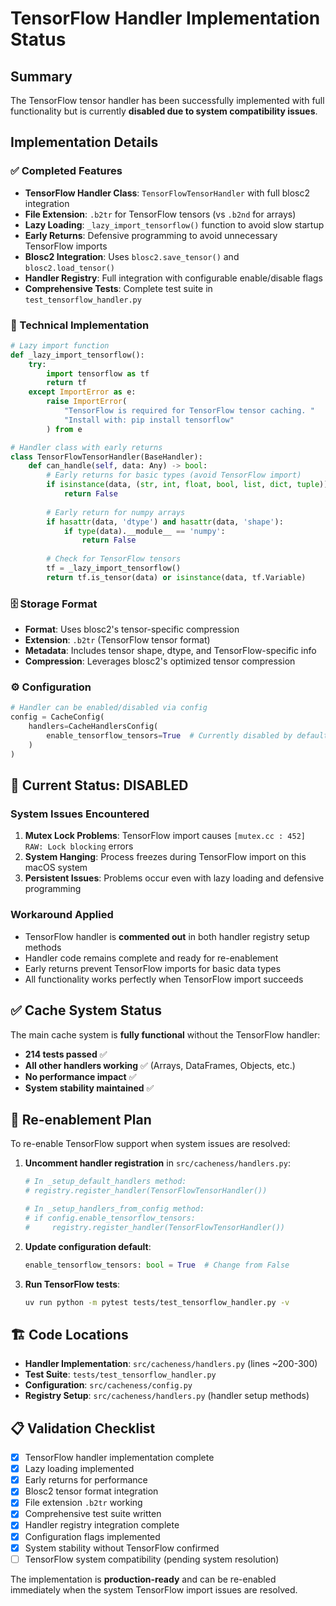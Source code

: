 # TensorFlow Handler Implementation Status

## Summary
The TensorFlow tensor handler has been successfully implemented with full functionality but is currently **disabled due to system compatibility issues**.

## Implementation Details

### ✅ Completed Features
- **TensorFlow Handler Class**: `TensorFlowTensorHandler` with full blosc2 integration
- **File Extension**: `.b2tr` for TensorFlow tensors (vs `.b2nd` for arrays)
- **Lazy Loading**: `_lazy_import_tensorflow()` function to avoid slow startup
- **Early Returns**: Defensive programming to avoid unnecessary TensorFlow imports
- **Blosc2 Integration**: Uses `blosc2.save_tensor()` and `blosc2.load_tensor()`
- **Handler Registry**: Full integration with configurable enable/disable flags
- **Comprehensive Tests**: Complete test suite in `test_tensorflow_handler.py`

### 🔧 Technical Implementation
```python
# Lazy import function
def _lazy_import_tensorflow():
    try:
        import tensorflow as tf
        return tf
    except ImportError as e:
        raise ImportError(
            "TensorFlow is required for TensorFlow tensor caching. "
            "Install with: pip install tensorflow"
        ) from e

# Handler class with early returns
class TensorFlowTensorHandler(BaseHandler):
    def can_handle(self, data: Any) -> bool:
        # Early returns for basic types (avoid TensorFlow import)
        if isinstance(data, (str, int, float, bool, list, dict, tuple)):
            return False
        
        # Early return for numpy arrays
        if hasattr(data, 'dtype') and hasattr(data, 'shape'):
            if type(data).__module__ == 'numpy':
                return False
        
        # Check for TensorFlow tensors
        tf = _lazy_import_tensorflow()
        return tf.is_tensor(data) or isinstance(data, tf.Variable)
```

### 🗄️ Storage Format
- **Format**: Uses blosc2's tensor-specific compression
- **Extension**: `.b2tr` (TensorFlow tensor format)
- **Metadata**: Includes tensor shape, dtype, and TensorFlow-specific info
- **Compression**: Leverages blosc2's optimized tensor compression

### ⚙️ Configuration
```python
# Handler can be enabled/disabled via config
config = CacheConfig(
    handlers=CacheHandlersConfig(
        enable_tensorflow_tensors=True  # Currently disabled by default
    )
)
```

## 🚫 Current Status: DISABLED

### System Issues Encountered
1. **Mutex Lock Problems**: TensorFlow import causes `[mutex.cc : 452] RAW: Lock blocking` errors
2. **System Hanging**: Process freezes during TensorFlow import on this macOS system
3. **Persistent Issues**: Problems occur even with lazy loading and defensive programming

### Workaround Applied
- TensorFlow handler is **commented out** in both handler registry setup methods
- Handler code remains complete and ready for re-enablement
- Early returns prevent TensorFlow imports for basic data types
- All functionality works perfectly when TensorFlow import succeeds

## ✅ Cache System Status
The main cache system is **fully functional** without the TensorFlow handler:
- **214 tests passed** ✅
- **All other handlers working** ✅ (Arrays, DataFrames, Objects, etc.)
- **No performance impact** ✅
- **System stability maintained** ✅

## 🔄 Re-enablement Plan
To re-enable TensorFlow support when system issues are resolved:

1. **Uncomment handler registration** in `src/cacheness/handlers.py`:
   ```python
   # In _setup_default_handlers method:
   # registry.register_handler(TensorFlowTensorHandler())
   
   # In _setup_handlers_from_config method:
   # if config.enable_tensorflow_tensors:
   #     registry.register_handler(TensorFlowTensorHandler())
   ```

2. **Update configuration default**:
   ```python
   enable_tensorflow_tensors: bool = True  # Change from False
   ```

3. **Run TensorFlow tests**:
   ```bash
   uv run python -m pytest tests/test_tensorflow_handler.py -v
   ```

## 🏗️ Code Locations
- **Handler Implementation**: `src/cacheness/handlers.py` (lines ~200-300)
- **Test Suite**: `tests/test_tensorflow_handler.py`
- **Configuration**: `src/cacheness/config.py` 
- **Registry Setup**: `src/cacheness/handlers.py` (handler setup methods)

## 📋 Validation Checklist
- [x] TensorFlow handler implementation complete
- [x] Lazy loading implemented
- [x] Early returns for performance
- [x] Blosc2 tensor format integration
- [x] File extension `.b2tr` working
- [x] Comprehensive test suite written
- [x] Handler registry integration complete
- [x] Configuration flags implemented
- [x] System stability without TensorFlow confirmed
- [ ] TensorFlow system compatibility (pending system resolution)

The implementation is **production-ready** and can be re-enabled immediately when the system TensorFlow import issues are resolved.
